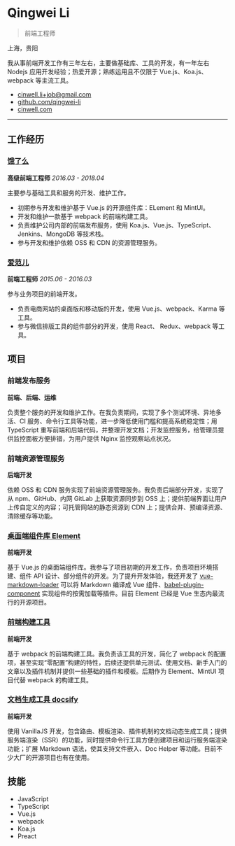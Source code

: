 # Qingwei Li

> 前端工程师

上海，贵阳

我从事前端开发工作有三年左右，主要做基础库、工具的开发，有一年左右 Nodejs 应用开发经验；热爱开源；熟练运用且不仅限于 Vue.js、Koa.js、webpack 等主流工具。

* [cinwell.li+job@gmail.com](mailto:cinwell.li+job@gmail.com 'email')
* [github.com/qingwei-li](https://github.com/qingwei-li 'github')
* [cinwell.com](https://cinwell.com 'website')

---

## 工作经历

### [饿了么](https://ele.me)

**高级前端工程师**
_2016.03 - 2018.04_

主要参与基础工具和服务的开发、维护工作。

* 初期参与开发和维护基于 Vue.js 的开源组件库：ELement 和 MintUI。
* 开发和维护一款基于 webpack 的前端构建工具。
* 负责维护公司内部的前端发布服务，使用 Koa.js、Vue.js、TypeScript、Jenkins、MongoDB 等技术栈。
* 参与开发和维护依赖 OSS 和 CDN 的资源管理服务。

### [爱范儿](https://ifanr.com)

**前端工程师**
_2015.06 - 2016.03_

参与业务项目的前端开发。

* 负责电商网站的桌面版和移动版的开发，使用 Vue.js、webpack、Karma 等工具。
* 参与微信排版工具的组件部分的开发，使用 React、 Redux、webpack 等工具。

## 项目

### 前端发布服务

**前端、后端、运维**

负责整个服务的开发和维护工作。在我负责期间，实现了多个测试环境、异地多活、CI 服务、命令行工具等功能，进一步降低使用门槛和提高系统稳定性；用 TypeScript 重写前端和后端代码，并整理开发文档；开发监控服务，给管理员提供监控面板方便排错，为用户提供 Nginx 监控观察站点状况。

### 前端资源管理服务

**后端开发**

依赖 OSS 和 CDN 服务实现了前端资源管理服务。我负责后端部分开发，实现了从 npm、GitHub、内网 GitLab 上获取资源同步到 OSS 上；提供前端界面让用户上传自定义的内容；可托管网站的静态资源到 CDN 上；提供合并、预编译资源、清除缓存等功能。

### [桌面端组件库 Element](https://github.com/ElemeFE/element)

**前端开发**

基于 Vue.js 的桌面端组件库。我参与了项目初期的开发工作，负责项目环境搭建、组件 API 设计、部分组件的开发。为了提升开发体验，我还开发了 [vue-markdown-loader](https://github.com/qingwei-li/vue-markdown-loader) 可以将 Markdown 编译成 Vue 组件、[babel-plugin-component](https://github.com/ElementUI/babel-plugin-component) 实现组件的按需加载等插件。目前 Element 已经是 Vue 生态内最流行的开源项目。

### [前端构建工具](https://github.com/ElemeFE/cooking)

**前端开发**

基于 webpack 的前端构建工具。我负责该工具的开发，简化了 webpack 的配置项，甚至实现“零配置”构建的特性，后续还提供单元测试、使用文档、新手入门的文章以及插件机制并提供一些基础的插件和模板。后期作为 Element、MintUI 项目代替 webpack 的构建工具。

### [文档生成工具 docsify](https://github.com/ElemeFE/docsify)

**前端开发**

使用 VanillaJS 开发，包含路由、模板渲染、插件机制的文档动态生成工具；提供服务端渲染（SSR）的功能，同时提供命令行工具方便创建项目和运行服务端渲染功能；扩展 Markdown 语法，使其支持文件嵌入、Doc Helper 等功能。目前不少大厂的开源项目也有在使用。

## 技能

* JavaScript
* TypeScript
* Vue.js
* webpack
* Koa.js
* Preact
